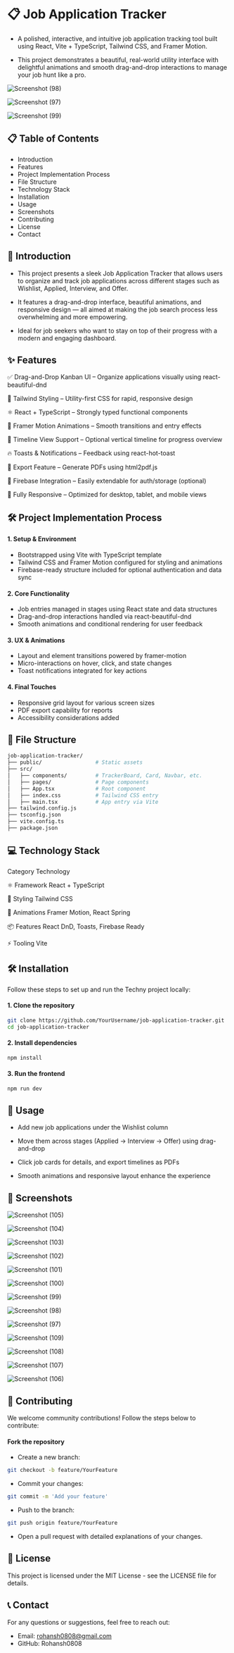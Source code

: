 # 📋 Job Application Tracker


- A polished, interactive, and intuitive job application tracking tool built using React, Vite + TypeScript, Tailwind CSS, and Framer Motion.

- This project demonstrates a beautiful, real-world utility interface with delightful animations and smooth drag-and-drop interactions to manage your job hunt like a pro.

![Screenshot (98)](https://github.com/user-attachments/assets/56ce28c1-981c-41ab-8abb-66e0648838b5)

![Screenshot (97)](https://github.com/user-attachments/assets/7d6b66bd-b4bf-407a-b375-d514744fc95f)

![Screenshot (99)](https://github.com/user-attachments/assets/90561312-8389-4a9d-8387-f7ee00014dd5)




## 📋 Table of Contents
- Introduction
- Features
- Project Implementation Process
- File Structure
- Technology Stack
- Installation
- Usage
- Screenshots
- Contributing
- License
- Contact


## 📘 Introduction

- This project presents a sleek Job Application Tracker that allows users to organize and track job applications across different stages such as Wishlist, Applied, Interview, and Offer.

- It features a drag-and-drop interface, beautiful animations, and responsive design — all aimed at making the job search process less overwhelming and more empowering.

- Ideal for job seekers who want to stay on top of their progress with a modern and engaging dashboard.


## ✨ Features

✅ Drag-and-Drop Kanban UI – Organize applications visually using react-beautiful-dnd

🎨 Tailwind Styling – Utility-first CSS for rapid, responsive design

⚛️ React + TypeScript – Strongly typed functional components

🎥 Framer Motion Animations – Smooth transitions and entry effects

📅 Timeline View Support – Optional vertical timeline for progress overview

🔥 Toasts & Notifications – Feedback using react-hot-toast

📄 Export Feature – Generate PDFs using html2pdf.js

🔐 Firebase Integration – Easily extendable for auth/storage (optional)

📱 Fully Responsive – Optimized for desktop, tablet, and mobile views



## 🛠 Project Implementation Process

#### 1. Setup & Environment
- Bootstrapped using Vite with TypeScript template
- Tailwind CSS and Framer Motion configured for styling and animations
- Firebase-ready structure included for optional authentication and data sync

#### 2. Core Functionality
- Job entries managed in stages using React state and data structures
- Drag-and-drop interactions handled via react-beautiful-dnd
- Smooth animations and conditional rendering for user feedback

#### 3. UX & Animations
- Layout and element transitions powered by framer-motion
- Micro-interactions on hover, click, and state changes
- Toast notifications integrated for key actions

#### 4. Final Touches
- Responsive grid layout for various screen sizes
- PDF export capability for reports
- Accessibility considerations added

## 📁 File Structure

```bash
job-application-tracker/
├── public/                 # Static assets
├── src/
│   ├── components/         # TrackerBoard, Card, Navbar, etc.
│   ├── pages/              # Page components
│   ├── App.tsx             # Root component
│   ├── index.css           # Tailwind CSS entry
│   ├── main.tsx            # App entry via Vite
├── tailwind.config.js
├── tsconfig.json
├── vite.config.ts
├── package.json
```

## 💻 Technology Stack

Category	Technology

⚛️ Framework	React + TypeScript

🎨 Styling	Tailwind CSS

🎥 Animations	Framer Motion, React Spring

📦 Features	React DnD, Toasts, Firebase Ready

⚡ Tooling	Vite


## 🛠 Installation

Follow these steps to set up and run the Techny project locally:

#### 1. Clone the repository
```bash
git clone https://github.com/YourUsername/job-application-tracker.git
cd job-application-tracker
```

#### 2. Install dependencies

```bash
npm install
```

#### 3. Run the frontend

```bash
npm run dev
```

## 🚀 Usage
- Add new job applications under the Wishlist column

- Move them across stages (Applied → Interview → Offer) using drag-and-drop

- Click job cards for details, and export timelines as PDFs

- Smooth animations and responsive layout enhance the experience


## 📸 Screenshots

![Screenshot (105)](https://github.com/user-attachments/assets/4271025b-0276-487a-a8a5-37be37206a53)

![Screenshot (104)](https://github.com/user-attachments/assets/b1b6cd0b-4079-4c87-a175-9362a16bb383)

![Screenshot (103)](https://github.com/user-attachments/assets/9e4187f3-ce0f-441d-a6ab-34e285e3a304)

![Screenshot (102)](https://github.com/user-attachments/assets/1c44bbc8-ba1b-442b-a1fe-11375099b773)

![Screenshot (101)](https://github.com/user-attachments/assets/af926fad-fa70-4794-8642-7c0f5f48fa18)

![Screenshot (100)](https://github.com/user-attachments/assets/653fca41-b90c-4004-99e9-817e1573d891)

![Screenshot (99)](https://github.com/user-attachments/assets/90561312-8389-4a9d-8387-f7ee00014dd5)

![Screenshot (98)](https://github.com/user-attachments/assets/56ce28c1-981c-41ab-8abb-66e0648838b5)

![Screenshot (97)](https://github.com/user-attachments/assets/7d6b66bd-b4bf-407a-b375-d514744fc95f)

![Screenshot (109)](https://github.com/user-attachments/assets/8df0f393-8150-4bf7-80e2-dd7ecc294861)

![Screenshot (108)](https://github.com/user-attachments/assets/f073beb4-7b7f-4eed-8100-bc75b6de2a9e)

![Screenshot (107)](https://github.com/user-attachments/assets/64e00deb-dc85-4975-9ba3-d97f4755d65b)

![Screenshot (106)](https://github.com/user-attachments/assets/1e200ead-37a0-4f9f-85ec-8d9d7aa668c9)



## 🤝 Contributing
We welcome community contributions! Follow the steps below to contribute:

#### Fork the repository
- Create a new branch:
```bash
git checkout -b feature/YourFeature
```

- Commit your changes:
```bash
git commit -m 'Add your feature'
```

- Push to the branch:
```bash
git push origin feature/YourFeature
```

- Open a pull request with detailed explanations of your changes.

## 📄 License

This project is licensed under the MIT License - see the LICENSE file for details.

## 📞 Contact
For any questions or suggestions, feel free to reach out:

- Email: rohansh0808@gmail.com
- GitHub: Rohansh0808
